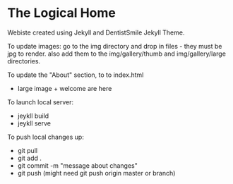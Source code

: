 # The Logical Home

Webiste created using Jekyll and DentistSmile Jekyll Theme.

To update images: go to the img directory and drop in files - they must be jpg to render. also add them to the img/gallery/thumb and img/gallery/large directories.

To update the "About" section, to to index.html
- large image + welcome are here

To launch local server:
- jeykll build
- jeykll serve

To push local changes up:
- git pull
- git add .
- git commit -m "message about changes"
- git push (might need git push origin master or branch)


